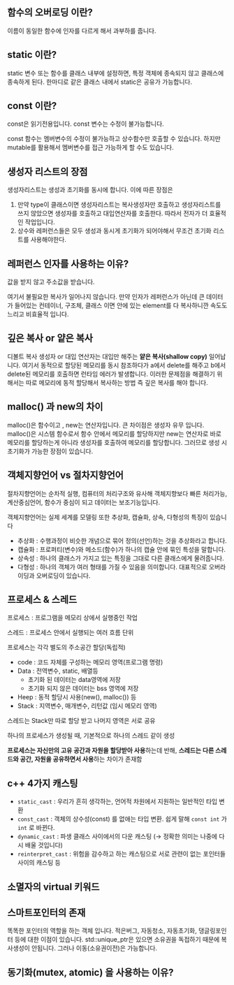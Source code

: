 ## 함수의 오버로딩 이란?

이름이 동일한 함수에 인자를 다르게 해서 과부하를 줍니다. 



## static 이란?

static 변수 또는 함수를 클래스 내부에 설정하면, 특정 객체에 종속되지 않고 클래스에 종속하게 된다. 한마디로 같은 클래스 내에서 static은 공유가 가능합니다.



## const 이란?

const은 읽기전용입니다. const 변수는 수정이 불가능합니다.

const 함수는 멤버변수의 수정이 불가능하고 상수함수만 호출할 수 있습니다. 하지만 mutable를 활용해서 멤버변수를 접근 가능하게 할 수도 있습니다.



## 생성자 리스트의 장점 

생성자리스트는 생성과 초기화를 동시에 합니다. 이에 따른 장점은 

1. 만약 type이 클래스이면 생성자리스트는 복사생성자만 호출하고 생성자리스트를 쓰지 않았으면 생성자를 호출하고 대입연산자를 호출한다. 따라서 전자가 더 효율적인 작업입니다.
2. 상수와 레퍼런스들은 모두 생성과 동시게 초기화가 되어야해서 무조건 초기화 리스트를 사용해야한다.



## 레퍼런스 인자를 사용하는 이유?

값을 받지 않고 주소값을 받습니다. 

여기서 불필요한 복사가 일어나지 않습니다. 만약  인자가 레퍼런스가 아닌데 큰 데이터가 들어있는 컨테이너, 구조체, 클래스 이면 안에 있는 element를 다 복사하니깐 속도도 느리고 비효율적 입니다.



## 깊은 복사 or 얕은 복사

디볼트 복사 생성자 or 대입 연산자는 대입만 해주는 __얕은 복사(shallow copy)__ 일어납니다. 여기서 동적으로 할당된 메모리를 동시 참조하다가 a에서 delete를 해주고 b에서 delete된 메모리를 호출하면 런타임 에러가 발생합니다. 이러한 문제점을 해결하기 위해서는 따로 메모리에 동적 할당해서 복사하는 방법 즉 깊은 복사를 해야 합니다.



## malloc() 과 new의 차이

malloc()은 함수이고 , new는 연산자입니다. 큰 차이점은 생성자 유무 입니다. malloc()은 시스템 함수로서 함수 안에서 메모리를 할당하지만 new는 연산자로 바로 메모리를 할당하는게 아니라 생성자를 호출하여 메모리를 할당합니다. 그러므로 생성 시 초기화가 가능한 장점이 있습니다.



## 객체지향언어 vs 절차지향언어

절차지향언어는 순차적 실행, 컴퓨터의 처리구조와 유사해 객체지향보다 빠른 처리가능, 계산중심언어, 함수가 중심이 되고 데이터는 보조기능입니다.

객체지향언어는 실제 세계를 모델링 또한 추상화, 캡슐화, 상속, 다형성의 특징이 있습니다

- 추상화 : 수행과정이 비슷한 개념으로 묶어 정의(선언)하는 것을 추상화라고 합니다.
- 캡슐화 : 프로퍼티(변수)와 메소드(함수)가 하나의 캡슐 안에 묶인 특성을 말합니다.
- 상속성 : 하나의 클래스가 가지고 있는 특징을 그대로 다른 클래스에게 물려줍니다.
- 다형성 : 하나의 객체가 여러 형태를 가질 수 있음을 의미합니다. 대표적으로 오버라이딩과 오버로딩이 있습니다.



## 프로세스 & 스레드

프로세스 : 프로그램을 메모리 상에서 실행중인 작업 

스레드 : 프로세스 안에서 실행되는 여러 흐름 단위



프로세스는 각각 별도의 주소공간 할당(독립적)

- code : 코드 자체를 구성하는 메모리 영역(프로그램 명령)
- Data : 전역변수, static, 배열등
  - 초기화 된 데이터는 data영역에 저장
  - 초기화 되지 않은 데이터는 bss 영역에 저장
- Heep : 동적 할당시 사용(new(), malloc()) 등
- Stack : 지역변수, 매개변수, 리턴값 (임시 메모리 영역)



스레드는 Stack만 따로 할당 받고 나머지 영역은 서로 공유 

하나의 프로세스가 생성될 때, 기본적으로 하나의 스레드 같이 생성

**프로세스는 자신만의 고유 공간과 자원을 할당받아 사용**하는데 반해, **스레드는 다른 스레드와 공간, 자원을 공유하면서 사용**하는 차이가 존재함



## c++ 4가지 캐스팅

- `static_cast` : 우리가 흔히 생각하는, 언어적 차원에서 지원하는 일반적인 타입 변환
- `const_cast` : 객체의 상수성(const) 를 없애는 타입 변환. 쉽게 말해 `const int` 가 `int` 로 바뀐다.
- `dynamic_cast` : 파생 클래스 사이에서의 다운 캐스팅 (→ 정확한 의미는 나중에 다시 배울 것입니다)
- `reinterpret_cast` : 위험을 감수하고 하는 캐스팅으로 서로 관련이 없는 포인터들 사이의 캐스팅 등



## 소멸자의 virtual 키워드



## 스마트포인터의 존재

똑똑한 포인터의 역할을 하는 객체 입니다. 적은버그, 자동청소, 자동초기화, 댕글링포인터 등에 대한 이점이 있습니다. std::unique_ptr은 있으면 소유권을 독접하기 때문에 복사생성이 안됩니다. 그러나 이동(소유권이전)은 가능합니다.



## 동기화(mutex, atomic) 을 사용하는 이유?

